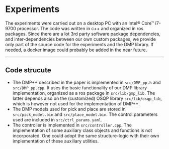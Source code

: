 # Experiments

The experiments were carried out on a desktop PC with an Intel® Core™ i7-9700 processor.
The code was written in c++ and organized in ros packages.
Since there are a lot 3rd party software package dependencies, and inter-dependencies between our own custom packages, we provide only part of the source code for the experiments and the DMP library. If needed, a docker image could probably be added in the near future.

---

## Code strucute

- The DMP++ described in the paper is implemented in `src/DMP_pp.h` and `src/DMP_pp.cpp`. It uses the basic functionality of our DMP library implementation, organized as a ros package in `src/lib/gmp_lib`. The latter depends also on the (customized) OSQP library `src/lib/osqp_lib`, which is however not used for the implementation of DMP++.
- The DMP models used for pick and place are stored in `src/pick_model.bin` and `src/place_model.bin`. The control parameters used are included in `src/ctrl_params.yaml`.
- The controller is implemented in `src/controller.cpp`. 
The implementation of some auxiliary class objects and functions is not incorporated. One could adopt the same structure-logic with their own implementation of these auxiliary utilities.


